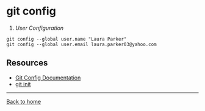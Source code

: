 # git config
<!--UL-->
1. *User Configuration*

```
git config --global user.name "Laura Parker"
git config --global user.email laura.parker03@yahoo.com
```

## Resources
- [Git Config Documentation](https://git-scm.com/docs/git-config)
- [git init](./Commands/Init.md)
---

[Back to home](../README.md)












